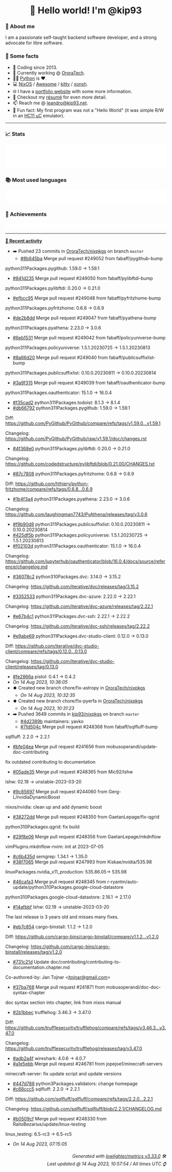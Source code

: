 <!-- README template, populated using this action:
     https://github.com/kip93/kip93/blob/main/.github/workflows/readme.yml. -->

<h1 align="center">👋 Hello world! I'm @kip93</h1> <!-- LOGIN => username -->

### 👤 About me

I am a passionate self-taught backend software developer, and a strong advocate for libre software.


### 💬 Some facts

* 📅 Coding since 2013.
* 💼 Currently working @ [OroraTech](https://ororatech.com/).
* 👨‍💻 [Python](https://github.com/search?q=user%3Akip93&l=python) is ❤️. <!-- LOGIN => username -->
* 💻 [NixOS](https://github.com/NixOS/) /
     [Awesome](https://github.com/awesomeWM/) /
     [kitty](https://github.com/kovidgoyal/kitty/) /
     [xonsh](https://github.com/xonsh/).
* 🌐 I have a [portfolio website](https://kip93.net/) with some more information.
* 📝 Checkout my [résumé](https://kip93.net/resume/) for even more detail.
* 📫 Reach me @ [leandro@kip93.net](mailto:leandro@kip93.net).
* 🎲 Fun fact: My first program was not a "Hello World" (it was simple R/W in an [HC11 µC](https://en.wikipedia.org/wiki/68HC11) emulator).


-----------------------------------------------------------------------------------------------------------------------


### 📈 Stats

![](./stats.svg)


### 📚 Most used languages <!-- by percentage, in decreasing order -->

![](./languages.svg)


### 🏅 Achievements

![](./achievements.svg)


-----------------------------------------------------------------------------------------------------------------------


**[📰 Recent activity](https://github.com/kip93)**
* ➡️ Pushed 23 commits in [OroraTech/nixpkgs](https://github.com/OroraTech/nixpkgs) on branch `master`
  * [#8b645ba](https://github.com/OroraTech/nixpkgs/commit/8b645ba) Merge pull request #249052 from fabaff/pygithub-bump

python311Packages.pygithub: 1.59.0 -&gt; 1.59.1
  * [#841d235](https://github.com/OroraTech/nixpkgs/commit/841d235) Merge pull request #249050 from fabaff/pylibftdi-bump

python311Packages.pylibftdi: 0.20.0 -&gt; 0.21.0
  * [#efbcc95](https://github.com/OroraTech/nixpkgs/commit/efbcc95) Merge pull request #249048 from fabaff/pyfritzhome-bump

python311Packages.pyfritzhome: 0.6.8 -&gt; 0.6.9
  * [#de2b8dd](https://github.com/OroraTech/nixpkgs/commit/de2b8dd) Merge pull request #249047 from fabaff/pyathena-bump

python311Packages.pyathena: 2.23.0 -&gt; 3.0.6
  * [#6eb1531](https://github.com/OroraTech/nixpkgs/commit/6eb1531) Merge pull request #249042 from fabaff/policyuniverse-bump

python311Packages.policyuniverse: 1.5.1.20230725 -&gt; 1.5.1.20230813
  * [#8a66d20](https://github.com/OroraTech/nixpkgs/commit/8a66d20) Merge pull request #249040 from fabaff/publicsuffixlist-bump

python311Packages.publicsuffixlist: 0.10.0.20230811 -&gt; 0.10.0.20230814
  * [#3a9f315](https://github.com/OroraTech/nixpkgs/commit/3a9f315) Merge pull request #249039 from fabaff/oauthenticator-bump

python311Packages.oauthenticator: 15.1.0 -&gt; 16.0.4
  * [#f35cad2](https://github.com/OroraTech/nixpkgs/commit/f35cad2) python311Packages.todoist: 8.1.3 -&gt; 8.1.4
  * [#db66792](https://github.com/OroraTech/nixpkgs/commit/db66792) python311Packages.pygithub: 1.59.0 -&gt; 1.59.1

Diff: https://github.com/PyGithub/PyGithub/compare/refs/tags/v1.59.0...v1.59.1

Changelog: https://github.com/PyGithub/PyGithub/raw/v1.59.1/doc/changes.rst
  * [#4f368e0](https://github.com/OroraTech/nixpkgs/commit/4f368e0) python311Packages.pylibftdi: 0.20.0 -&gt; 0.21.0

Changelog: https://github.com/codedstructure/pylibftdi/blob/0.21.00/CHANGES.txt
  * [#87c7808](https://github.com/OroraTech/nixpkgs/commit/87c7808) python311Packages.pyfritzhome: 0.6.8 -&gt; 0.6.9

Diff: https://github.com/hthiery/python-fritzhome/compare/refs/tags/0.6.8...0.6.9
  * [#1b4f3a4](https://github.com/OroraTech/nixpkgs/commit/1b4f3a4) python311Packages.pyathena: 2.23.0 -&gt; 3.0.6

Changelog: https://github.com/laughingman7743/PyAthena/releases/tag/v3.0.6
  * [#f9b90d8](https://github.com/OroraTech/nixpkgs/commit/f9b90d8) python311Packages.publicsuffixlist: 0.10.0.20230811 -&gt; 0.10.0.20230814
  * [#425df5b](https://github.com/OroraTech/nixpkgs/commit/425df5b) python311Packages.policyuniverse: 1.5.1.20230725 -&gt; 1.5.1.20230813
  * [#f02103d](https://github.com/OroraTech/nixpkgs/commit/f02103d) python311Packages.oauthenticator: 15.1.0 -&gt; 16.0.4

Changelog: https://github.com/jupyterhub/oauthenticator/blob/16.0.4/docs/source/reference/changelog.md
  * [#36078c2](https://github.com/OroraTech/nixpkgs/commit/36078c2) python310Packages.dvc: 3.14.0 -&gt; 3.15.2

Changelog: https://github.com/iterative/dvc/releases/tag/3.15.2
  * [#3352533](https://github.com/OroraTech/nixpkgs/commit/3352533) python311Packages.dvc-azure: 2.22.0 -&gt; 2.22.1

Changelog: https://github.com/iterative/dvc-azure/releases/tag/2.22.1
  * [#e67b4c1](https://github.com/OroraTech/nixpkgs/commit/e67b4c1) python311Packages.dvc-ssh: 2.22.1 -&gt; 2.22.2

Changelog: https://github.com/iterative/dvc-ssh/releases/tag/2.22.2
  * [#e9abe69](https://github.com/OroraTech/nixpkgs/commit/e9abe69) python311Packages.dvc-studio-client: 0.12.0 -&gt; 0.13.0

Diff: https://github.com/iterative/dvc-studio-client/compare/refs/tags/0.12.0...0.13.0

Changelog: https://github.com/iterative/dvc-studio-client/releases/tag/0.13.0
  * [#fe2866a](https://github.com/OroraTech/nixpkgs/commit/fe2866a) pistol: 0.4.1 -&gt; 0.4.2
  * *On 14 Aug 2023, 10:36:05*
* ⏺️ Created new branch chore/fix-astropy in [OroraTech/nixpkgs](https://github.com/OroraTech/nixpkgs)
  * *On 14 Aug 2023, 10:32:35*
* ⏺️ Created new branch chore/fix-pyerfa in [OroraTech/nixpkgs](https://github.com/OroraTech/nixpkgs)
  * *On 14 Aug 2023, 10:31:23*
* ➡️ Pushed 3649 commits in [kip93/nixpkgs](https://github.com/kip93/nixpkgs) on branch `master`
  * [#4d2389b](https://github.com/kip93/nixpkgs/commit/4d2389b) maintainers: yavko
  * [#7fd504c](https://github.com/kip93/nixpkgs/commit/7fd504c) Merge pull request #248368 from fabaff/sqlfluff-bump

sqlfluff: 2.2.0 -&gt; 2.2.1
  * [#bfe04ea](https://github.com/kip93/nixpkgs/commit/bfe04ea) Merge pull request #241656 from mobusoperandi/update-doc-contributing

fix outdated contributing to documentation
  * [#05ade35](https://github.com/kip93/nixpkgs/commit/05ade35) Merge pull request #248365 from Mic92/lshw

lshw: 02.19 -&gt; unstable-2023-03-20
  * [#9c85697](https://github.com/kip93/nixpkgs/commit/9c85697) Merge pull request #244060 from Gerg-L/nvidiaDynamicBoost

nixos/nvidia: clean up and add dynamic boost
  * [#38272dd](https://github.com/kip93/nixpkgs/commit/38272dd) Merge pull request #248350 from GaetanLepage/fix-qgrid

python310Packages.qgrid: fix build
  * [#29f8e06](https://github.com/kip93/nixpkgs/commit/29f8e06) Merge pull request #248356 from GaetanLepage/mkdnflow

vimPlugins.mkdnflow-nvim: init at 2023-07-05
  * [#c6b435d](https://github.com/kip93/nixpkgs/commit/c6b435d) semgrep: 1.34.1 -&gt; 1.35.0
  * [#38f7065](https://github.com/kip93/nixpkgs/commit/38f7065) Merge pull request #247993 from Kiskae/nvidia/535.98

linuxPackages.nvidia_x11_production: 535.86.05-&gt; 535.98
  * [#46cafa3](https://github.com/kip93/nixpkgs/commit/46cafa3) Merge pull request #248345 from r-ryantm/auto-update/python310Packages.google-cloud-datastore

python310Packages.google-cloud-datastore: 2.16.1 -&gt; 2.17.0
  * [#14afbbf](https://github.com/kip93/nixpkgs/commit/14afbbf) lshw: 02.19 -&gt; unstable-2023-03-20

The last release is 3 years old and misses many fixes.
  * [#eb7c854](https://github.com/kip93/nixpkgs/commit/eb7c854) cargo-binstall: 1.1.2 -&gt; 1.2.0

Diff: https://github.com/cargo-bins/cargo-binstall/compare/v1.1.2...v1.2.0

Changelog: https://github.com/cargo-bins/cargo-binstall/releases/tag/v1.2.0
  * [#731c21d](https://github.com/kip93/nixpkgs/commit/731c21d) Update doc/contributing/contributing-to-documentation.chapter.md

Co-authored-by: Jan Tojnar &lt;jtojnar@gmail.com&gt;
  * [#37ba768](https://github.com/kip93/nixpkgs/commit/37ba768) Merge pull request #241871 from mobusoperandi/doc-doc-syntax-chapter

doc syntax section into chapter, link from nixos manual
  * [#2b1bbec](https://github.com/kip93/nixpkgs/commit/2b1bbec) trufflehog: 3.46.3 -&gt; 3.47.0

Diff: https://github.com/trufflesecurity/trufflehog/compare/refs/tags/v3.46.3...v3.47.0

Changelog: https://github.com/trufflesecurity/trufflehog/releases/tag/v3.47.0
  * [#adb2a4f](https://github.com/kip93/nixpkgs/commit/adb2a4f) wireshark: 4.0.6 -&gt; 4.0.7
  * [#a1e5ebb](https://github.com/kip93/nixpkgs/commit/a1e5ebb) Merge pull request #246781 from jopejoe1/minecraft-servers

minecraft-server: fix update script and update versions
  * [#447d788](https://github.com/kip93/nixpkgs/commit/447d788) python3Packages.validators: change homepage
  * [#c68ccc5](https://github.com/kip93/nixpkgs/commit/c68ccc5) sqlfluff: 2.2.0 -&gt; 2.2.1

Diff: https://github.com/sqlfluff/sqlfluff/compare/refs/tags/2.2.0...2.2.1

Changelog: https://github.com/sqlfluff/sqlfluff/blob/2.2.1/CHANGELOG.md
  * [#b0509cf](https://github.com/kip93/nixpkgs/commit/b0509cf) Merge pull request #248330 from RaitoBezarius/update/linux-testing

linux_testing: 6.5-rc3 -&gt; 6.5-rc5
  * *On 14 Aug 2023, 07:15:05*
 <!-- Last activity -->


<h6 align="right"><em>
    Generated with <a href="https://github.com/lowlighter/metrics/tree/latest/">lowlighter/metrics v3.33.0</a> 🛠️<br> <!-- VERSION => MAJOR.minor.patch -->
    Last updated @ 14 Aug 2023, 10:57:54 / All times UTC ⌚ <!-- meta.generated => DD/MM/YYYY, hh:mm -->
</em></h6>
